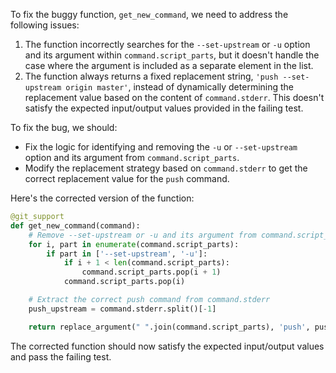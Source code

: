 To fix the buggy function, `get_new_command`, we need to address the following issues:

1. The function incorrectly searches for the `--set-upstream` or `-u` option and its argument within `command.script_parts`, but it doesn't handle the case where the argument is included as a separate element in the list.
2. The function always returns a fixed replacement string, `'push --set-upstream origin master'`, instead of dynamically determining the replacement value based on the content of `command.stderr`. This doesn't satisfy the expected input/output values provided in the failing test.

To fix the bug, we should:
- Fix the logic for identifying and removing the `-u` or `--set-upstream` option and its argument from `command.script_parts`.
- Modify the replacement strategy based on `command.stderr` to get the correct replacement value for the `push` command.

Here's the corrected version of the function:

```python
@git_support
def get_new_command(command):
    # Remove --set-upstream or -u and its argument from command.script_parts if present
    for i, part in enumerate(command.script_parts):
        if part in ['--set-upstream', '-u']:
            if i + 1 < len(command.script_parts):
                command.script_parts.pop(i + 1)
            command.script_parts.pop(i)

    # Extract the correct push command from command.stderr
    push_upstream = command.stderr.split()[-1]

    return replace_argument(" ".join(command.script_parts), 'push', push_upstream)
```

The corrected function should now satisfy the expected input/output values and pass the failing test.